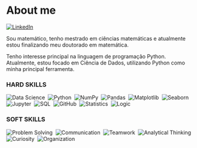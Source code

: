 # About me

[![LinkedIn](https://img.shields.io/badge/LinkedIn-e8f2f8?style=for-the-badge&logo=linkedin&logoColor=0E76A8)](https://www.linkedin.com/in/joangopa/)&nbsp;

Sou matemático, tenho mestrado em ciências matemáticas e atualmente estou finalizando meu doutorado em matemática. 

Tenho interesse principal na linguagem de programação Python. Atualmente, estou focado em Ciência de Dados, utilizando Python como minha principal ferramenta.

### HARD SKILLS

![Data Science](https://img.shields.io/badge/Data_Science-ff617d?style=for-the-badge&logo=datascience&logoColor=fff)&nbsp;
![Python](https://img.shields.io/badge/Python-ff617d?style=for-the-badge&logo=python&logoColor=fff)&nbsp;
![NumPy](https://img.shields.io/badge/NumPy-ff617d?style=for-the-badge&logo=numpy&logoColor=fff)&nbsp;
![Pandas](https://img.shields.io/badge/Pandas-ff617d?style=for-the-badge&logo=pandas&logoColor=fff)&nbsp;
![Matplotlib](https://img.shields.io/badge/Matplotlib-ff617d?style=for-the-badge&logo=matplotlib&logoColor=fff)&nbsp;
![Seaborn](https://img.shields.io/badge/Seaborn-ff617d?style=for-the-badge&logo=seaborn&logoColor=fff)&nbsp;
![Jupyter](https://img.shields.io/badge/Jupyter-ff617d?style=for-the-badge&logo=jupyter&logoColor=fff)&nbsp;
![SQL](https://img.shields.io/badge/SQL-ff617d?style=for-the-badge&logo=sql&logoColor=fff)&nbsp;
![GitHub](https://img.shields.io/badge/GitHub-ff617d?style=for-the-badge&logo=github&logoColor=fff)&nbsp;
![Statistics](https://img.shields.io/badge/Statistics-ff617d?style=for-the-badge&logo=statistics&logoColor=fff)&nbsp;
![Logic](https://img.shields.io/badge/logic-ff617d?style=for-the-badge&logo=logic&logoColor=fff)&nbsp;

### SOFT SKILLS

![Problem Solving](https://img.shields.io/badge/Problem_Solving-fe7a4c?style=for-the-badge&logo=datascience&logoColor=fff)&nbsp;
![Communication](https://img.shields.io/badge/Communication-fe7a4c?style=for-the-badge&logo=communication&logoColor=fff)&nbsp;
![Teamwork](https://img.shields.io/badge/Teamwork-fe7a4c?style=for-the-badge&logo=teamwork&logoColor=fff)&nbsp;
![Analytical Thinking](https://img.shields.io/badge/Analytical_Thinking-fe7a4c?style=for-the-badge&logo=analytical_thinking&logoColor=fff)&nbsp;
![Curiosity](https://img.shields.io/badge/Curiosity-fe7a4c?style=for-the-badge&logo=curiosity&logoColor=fff)&nbsp;
![Organization](https://img.shields.io/badge/Organization-fe7a4c?style=for-the-badge&logo=organization&logoColor=fff)&nbsp;
